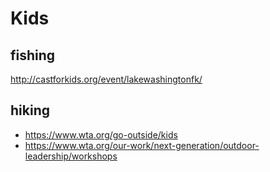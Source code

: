 # Kids
## fishing
http://castforkids.org/event/lakewashingtonfk/
## hiking
* https://www.wta.org/go-outside/kids
* https://www.wta.org/our-work/next-generation/outdoor-leadership/workshops
